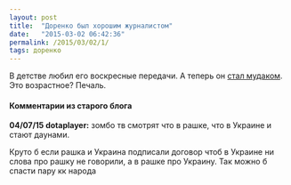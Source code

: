```yaml
---
layout: post
title:  "Доренко был хорошим журналистом"
date:   "2015-03-02 06:42:36"
permalink: /2015/03/02/1/
tags: доренко
---
```


В детстве любил его воскресные передачи. А теперь он
[стал мудаком](http://gordonua.com/news/worldnews/Dorenko-Ukraincy-idite-v-zhopu-Video-69209.html). Это
возрастное? Печаль.


#### Комментарии из старого блога


**04/07/15 dotaplayer:** зомбо тв смотрят что в рашке, что в Украине и
  стают даунами.

Круто б если рашка и Украина подписали договор чтоб в Украине ни слова
про рашку не говорили, а в рашке про Украину.  Так можно б спасти пару
кк народа
